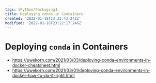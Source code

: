 ```yaml
---
tags: [Python/Packaging]
title: Deploying conda in Containers
created: '2022-01-18T23:21:43.242Z'
modified: '2022-01-18T23:22:17.246Z'
---
```


# Deploying `conda` in Containers

* https://uwekorn.com/2021/03/03/deploying-conda-environments-in-docker-cheatsheet.html
* https://uwekorn.com/2021/03/01/deploying-conda-environments-in-docker-how-to-do-it-right.html

